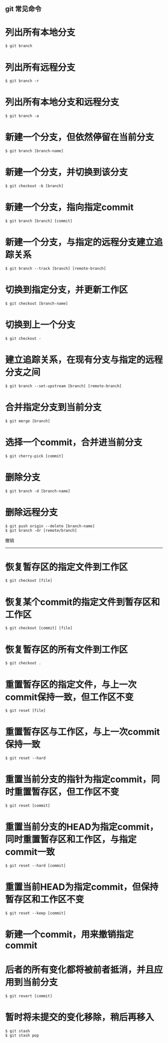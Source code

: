 git 常见命令
----

# 列出所有本地分支
    $ git branch

# 列出所有远程分支
    $ git branch -r

# 列出所有本地分支和远程分支
    $ git branch -a

# 新建一个分支，但依然停留在当前分支
    $ git branch [branch-name]

# 新建一个分支，并切换到该分支
    $ git checkout -b [branch]

# 新建一个分支，指向指定commit
    $ git branch [branch] [commit]

# 新建一个分支，与指定的远程分支建立追踪关系
    $ git branch --track [branch] [remote-branch]

# 切换到指定分支，并更新工作区
    $ git checkout [branch-name]

# 切换到上一个分支
    $ git checkout -

# 建立追踪关系，在现有分支与指定的远程分支之间
    $ git branch --set-upstream [branch] [remote-branch]

# 合并指定分支到当前分支
    $ git merge [branch]

# 选择一个commit，合并进当前分支
    $ git cherry-pick [commit]

# 删除分支
    $ git branch -d [branch-name]

# 删除远程分支
    $ git push origin --delete [branch-name]
    $ git branch -dr [remote/branch]


撤销
___

# 恢复暂存区的指定文件到工作区
    $ git checkout [file]

# 恢复某个commit的指定文件到暂存区和工作区
    $ git checkout [commit] [file]

# 恢复暂存区的所有文件到工作区
    $ git checkout .

# 重置暂存区的指定文件，与上一次commit保持一致，但工作区不变
    $ git reset [file]

# 重置暂存区与工作区，与上一次commit保持一致
    $ git reset --hard

# 重置当前分支的指针为指定commit，同时重置暂存区，但工作区不变
    $ git reset [commit]

# 重置当前分支的HEAD为指定commit，同时重置暂存区和工作区，与指定commit一致
    $ git reset --hard [commit]

# 重置当前HEAD为指定commit，但保持暂存区和工作区不变
    $ git reset --keep [commit]

# 新建一个commit，用来撤销指定commit
# 后者的所有变化都将被前者抵消，并且应用到当前分支
    $ git revert [commit]

# 暂时将未提交的变化移除，稍后再移入
    $ git stash
    $ git stash pop